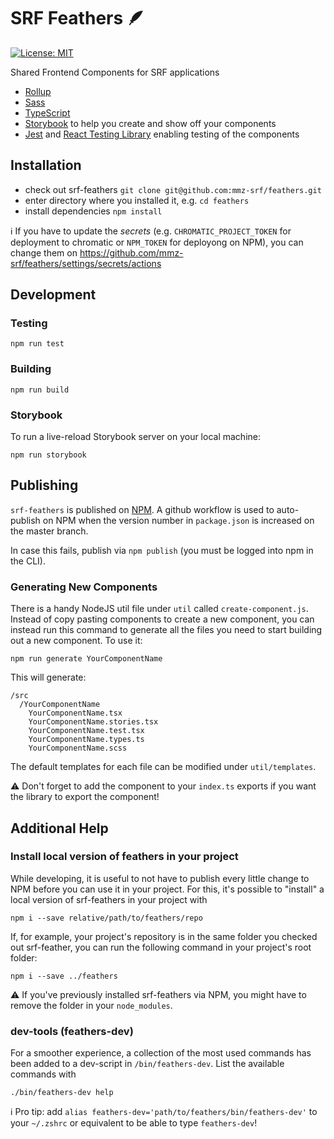 # SRF Feathers 🪶

[![License: MIT](https://img.shields.io/badge/License-MIT-green.svg)](https://opensource.org/licenses/MIT)

Shared Frontend Components for SRF applications

- [Rollup](https://github.com/rollup/rollup)
- [Sass](https://sass-lang.com/)
- [TypeScript](https://www.typescriptlang.org/)
- [Storybook](https://storybook.js.org/) to help you create and show off your components
- [Jest](https://jestjs.io/) and [React Testing Library](https://github.com/testing-library/react-testing-library) enabling testing of the components

## Installation

* check out srf-feathers `git clone git@github.com:mmz-srf/feathers.git`
* enter directory where you installed it, e.g. `cd feathers`
* install dependencies `npm install`

ℹ️ If you have to update the _secrets_ (e.g. `CHROMATIC_PROJECT_TOKEN` for deployment to chromatic or `NPM_TOKEN` for deployong on NPM), you can change them on https://github.com/mmz-srf/feathers/settings/secrets/actions 

## Development

### Testing

```
npm run test
```

### Building

```
npm run build
```

### Storybook

To run a live-reload Storybook server on your local machine:

```
npm run storybook
```

## Publishing

`srf-feathers` is published on [NPM](https://www.npmjs.com/package/srf-feathers). A github workflow is used to auto-publish on NPM when the version number in `package.json` is increased on the master branch.

In case this fails, publish via `npm publish` (you must be logged into npm in the CLI).

### Generating New Components

There is a handy NodeJS util file under `util` called `create-component.js`. Instead of copy pasting components to create a new component, you can instead run this command to generate all the files you need to start building out a new component. To use it:

```
npm run generate YourComponentName
```

This will generate:

```
/src
  /YourComponentName
    YourComponentName.tsx
    YourComponentName.stories.tsx
    YourComponentName.test.tsx
    YourComponentName.types.ts
    YourComponentName.scss
```

The default templates for each file can be modified under `util/templates`.

⚠️ Don't forget to add the component to your `index.ts` exports if you want the library to export the component!

## Additional Help

### Install local version of feathers in your project

While developing, it is useful to not have to publish every little change to NPM before you can use it in your project.
For this, it's possible to "install" a local version of srf-feathers in your project with

```
npm i --save relative/path/to/feathers/repo
```

If, for example, your project's repository is in the same folder you checked out srf-feather, you can run the following command in your project's root folder:

```
npm i --save ../feathers
```

⚠️ If you've previously installed srf-feathers via NPM, you might have to remove the folder in your `node_modules`.

### dev-tools (feathers-dev)

For a smoother experience, a collection of the most used commands has been added to a dev-script in `/bin/feathers-dev`. List the available commands with

```
./bin/feathers-dev help 
```

ℹ️ Pro tip: add `alias feathers-dev='path/to/feathers/bin/feathers-dev'` to your `~/.zshrc` or equivalent to be able to type `feathers-dev`!
